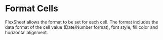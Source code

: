 Format Cells
============

FlexSheet allows the format to be set for each cell. The format includes the data format of the cell value (Date/Number format), font style, fill color and horizontal alignment.